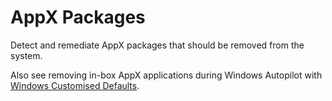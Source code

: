 # AppX Packages

Detect and remediate AppX packages that should be removed from the system.

Also see removing in-box AppX applications during Windows Autopilot with [Windows Customised Defaults](https://stealthpuppy.com/image-customise/).
